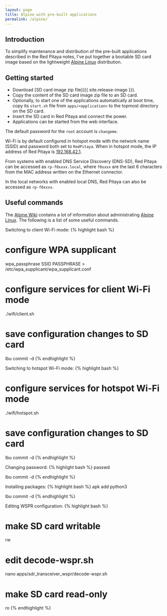 ```yaml
---
layout: page
title: Alpine with pre-built applications
permalink: /alpine/
---
```


Introduction
-----

To simplify maintenance and distribution of the pre-built applications described in the Red Pitaya notes, I've put together a bootable SD card image based on the lightweight [Alpine Linux](https://alpinelinux.org) distribution.

Getting started
-----

 - Download [SD card image zip file]({{ site.release-image }}).
 - Copy the content of the SD card image zip file to an SD card.
 - Optionally, to start one of the applications automatically at boot time, copy its `start.sh` file from `apps/<application>` to the topmost directory on the SD card.
 - Insert the SD card in Red Pitaya and connect the power.
 - Applications can be started from the web interface.

The default password for the `root` account is `changeme`.

Wi-Fi is by default configured in hotspot mode with the network name (SSID) and password both set to `RedPitaya`. When in hotspot mode, the IP address of Red Pitaya is [192.168.42.1](http://192.168.42.1).

From systems with enabled DNS Service Discovery (DNS-SD), Red Pitaya can be accessed as `rp-f0xxxx.local`, where `f0xxxx` are the last 6 characters from the MAC address written on the Ethernet connector.

In the local networks with enabled local DNS, Red Pitaya can also be accessed as `rp-f0xxxx`.

Useful commands
-----

The [Alpine Wiki](http://wiki.alpinelinux.org) contains a lot of information about administrating [Alpine Linux](https://alpinelinux.org). The following is a list of some useful commands.

Switching to client Wi-Fi mode:
{% highlight bash %}
# configure WPA supplicant
wpa_passphrase SSID PASSPHRASE > /etc/wpa_supplicant/wpa_supplicant.conf

# configure services for client Wi-Fi mode
./wifi/client.sh

# save configuration changes to SD card
lbu commit -d
{% endhighlight %}

Switching to hotspot Wi-Fi mode:
{% highlight bash %}
# configure services for hotspot Wi-Fi mode
./wifi/hotspot.sh

# save configuration changes to SD card
lbu commit -d
{% endhighlight %}

Changing password:
{% highlight bash %}
passwd

lbu commit -d
{% endhighlight %}

Installing packages:
{% highlight bash %}
apk add python3

lbu commit -d
{% endhighlight %}

Editing WSPR configuration:
{% highlight bash %}
# make SD card writable
rw

# edit decode-wspr.sh
nano apps/sdr_transceiver_wspr/decode-wspr.sh

# make SD card read-only
ro
{% endhighlight %}
